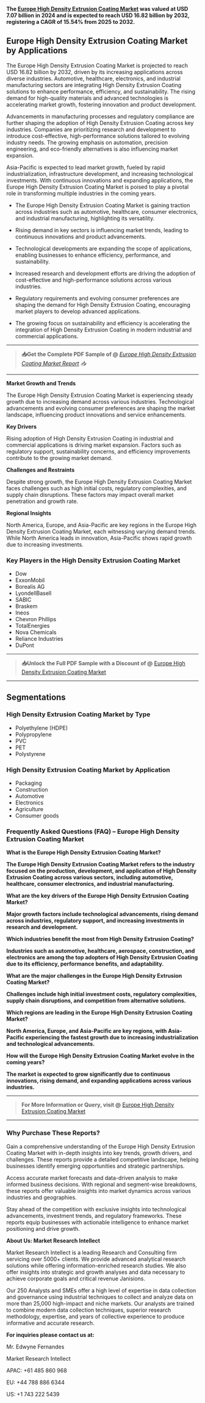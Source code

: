 <p><strong>The <a href="https://www.marketresearchintellect.com/download-sample/?rid=939044&amp;utm_source=Pulse-April-Europe&amp;utm_medium=852">Europe High Density Extrusion Coating Market</a> was valued at USD 7.07 billion in 2024 and is expected to reach USD 16.82 billion by 2032, registering a CAGR of 15.54% from 2025 to 2032.</strong></p><h2>Europe High Density Extrusion Coating Market by Applications&nbsp;</h2><p><p>The Europe High Density Extrusion Coating Market is projected to reach USD 16.82 billion by 2032, driven by its increasing applications across diverse industries. Automotive, healthcare, electronics, and industrial manufacturing sectors are integrating High Density Extrusion Coating solutions to enhance performance, efficiency, and sustainability. The rising demand for high-quality materials and advanced technologies is accelerating market growth, fostering innovation and product development.</p><p>Advancements in manufacturing processes and regulatory compliance are further shaping the adoption of High Density Extrusion Coating across key industries. Companies are prioritizing research and development to introduce cost-effective, high-performance solutions tailored to evolving industry needs. The growing emphasis on automation, precision engineering, and eco-friendly alternatives is also influencing market expansion.</p><p>Asia-Pacific is expected to lead market growth, fueled by rapid industrialization, infrastructure development, and increasing technological investments. With continuous innovations and expanding applications, the Europe High Density Extrusion Coating Market is poised to play a pivotal role in transforming multiple industries in the coming years.</p></p><ul><li><p>The Europe High Density Extrusion Coating Market is gaining traction across industries such as automotive, healthcare, consumer electronics, and industrial manufacturing, highlighting its versatility.</p></li><li><p>Rising demand in key sectors is influencing market trends, leading to continuous innovations and product advancements.</p></li><li><p>Technological developments are expanding the scope of applications, enabling businesses to enhance efficiency, performance, and sustainability.</p></li><li><p>Increased research and development efforts are driving the adoption of cost-effective and high-performance solutions across various industries.</p></li><li><p>Regulatory requirements and evolving consumer preferences are shaping the demand for High Density Extrusion Coating, encouraging market players to develop advanced applications.</p></li><li><p>The growing focus on sustainability and efficiency is accelerating the integration of High Density Extrusion Coating in modern industrial and commercial applications.</p></li></ul><hr /><blockquote><p><strong><span class="font-[700]">📥Get the Complete PDF Sample of @ </span></strong><em><span class="font-[700]"><a href="https://www.marketresearchintellect.com/download-sample/?rid=939044&amp;utm_source=Pulse-April-Europe&amp;utm_medium=852" target="_blank" data-tracking-control-name="article-ssr-frontend-pulse_little-text-block" data-tracking-will-navigate="" data-test-link="">Europe High Density Extrusion Coating Market Report</a>&nbsp;📥</span></em></p></blockquote><hr /><p class="" data-start="77" data-end="360"><strong data-start="77" data-end="105">Market Growth and Trends</strong></p><p class="" data-start="77" data-end="360">The Europe High Density Extrusion Coating Market is experiencing steady growth due to increasing demand across various industries. Technological advancements and evolving consumer preferences are shaping the market landscape, influencing product innovations and service enhancements.</p><p class="" data-start="362" data-end="606"><strong data-start="362" data-end="377">Key Drivers</strong></p><p class="" data-start="362" data-end="606">Rising adoption of High Density Extrusion Coating in industrial and commercial applications is driving market expansion. Factors such as regulatory support, sustainability concerns, and efficiency improvements contribute to the growing market demand.</p><p class="" data-start="608" data-end="849"><strong data-start="608" data-end="637">Challenges and Restraints</strong></p><p class="" data-start="608" data-end="849">Despite strong growth, the Europe High Density Extrusion Coating Market faces challenges such as high initial costs, regulatory complexities, and supply chain disruptions. These factors may impact overall market penetration and growth rate.</p><p class="" data-start="851" data-end="1095"><strong data-start="851" data-end="872">Regional Insights</strong></p><p class="" data-start="851" data-end="1095">North America, Europe, and Asia-Pacific are key regions in the Europe High Density Extrusion Coating Market, each witnessing varying demand trends. While North America leads in innovation, Asia-Pacific shows rapid growth due to increasing investments.</p><p><h3>Key Players in the High Density Extrusion Coating Market </h3><ul><li>Dow</li><li> ExxonMobil</li><li> Borealis AG</li><li> LyondellBasell</li><li> SABIC</li><li> Braskem</li><li> Ineos</li><li> Chevron Phillips</li><li> TotalEnergies</li><li> Nova Chemicals</li><li> Reliance Industries</li><li> DuPont</li></ul></p><hr /><blockquote><p><strong>📥Unlock the Full PDF Sample with a Discount of @</strong> <a href="https://www.marketresearchintellect.com/ask-for-discount/?rid=939044&amp;utm_source=Pulse-April-Europe&amp;utm_medium=852">Europe High Density Extrusion Coating Market</a></p></blockquote><hr /><p><h2>Segmentations</h2><h3>High Density Extrusion Coating Market by Type</h3><ul><li>Polyethylene (HDPE)</li><li> Polypropylene</li><li> PVC</li><li> PET</li><li> Polystyrene</li></ul><h3>High Density Extrusion Coating Market by Application</h3><ul><li>Packaging</li><li> Construction</li><li> Automotive</li><li> Electronics</li><li> Agriculture</li><li> Consumer goods</li></ul></p><h3><strong>Frequently Asked Questions (FAQ) &ndash; Europe High Density Extrusion Coating Market</strong></h3><p><strong>What is the Europe High Density Extrusion Coating Market?</strong></p><p><strong>The Europe High Density Extrusion Coating Market refers to the industry focused on the production, development, and application of High Density Extrusion Coating across various sectors, including automotive, healthcare, consumer electronics, and industrial manufacturing.</strong></p><p><strong>What are the key drivers of the Europe High Density Extrusion Coating Market?</strong></p><p><strong>Major growth factors include technological advancements, rising demand across industries, regulatory support, and increasing investments in research and development.</strong></p><p><strong>Which industries benefit the most from High Density Extrusion Coating?</strong></p><p><strong>Industries such as automotive, healthcare, aerospace, construction, and electronics are among the top adopters of High Density Extrusion Coating due to its efficiency, performance benefits, and adaptability.</strong></p><p><strong>What are the major challenges in the Europe High Density Extrusion Coating Market?</strong></p><p><strong>Challenges include high initial investment costs, regulatory complexities, supply chain disruptions, and competition from alternative solutions.</strong></p><p><strong>Which regions are leading in the Europe High Density Extrusion Coating Market?</strong></p><p><strong>North America, Europe, and Asia-Pacific are key regions, with Asia-Pacific experiencing the fastest growth due to increasing industrialization and technological advancements.</strong></p><p><strong>How will the Europe High Density Extrusion Coating Market evolve in the coming years?</strong></p><p><strong>The market is expected to grow significantly due to continuous innovations, rising demand, and expanding applications across various industries.</strong></p><hr /><blockquote><p><span class="font-[700]"><strong>For More Information or Query, visit&nbsp;@</strong>&nbsp;</span><span class="font-[700]"><a href="https://www.marketresearchintellect.com/product/global-high-density-extrusion-coating-market/?utm_source=Linkedin&utm_medium=852" target="_blank" data-tracking-control-name="article-ssr-frontend-pulse_little-text-block" data-tracking-will-navigate="" data-test-link="">Europe High Density Extrusion Coating Market</a></span></p></blockquote><hr /><h3><strong data-start="0" data-end="31">Why Purchase These Reports?</strong></h3><p class="" data-start="35" data-end="297">Gain a comprehensive understanding of the Europe High Density Extrusion Coating Market with in-depth insights into key trends, growth drivers, and challenges. These reports provide a detailed competitive landscape, helping businesses identify emerging opportunities and strategic partnerships.</p><p class="" data-start="299" data-end="540">Access accurate market forecasts and data-driven analysis to make informed business decisions. With regional and segment-wise breakdowns, these reports offer valuable insights into market dynamics across various industries and geographies.</p><p class="" data-start="542" data-end="784">Stay ahead of the competition with exclusive insights into technological advancements, investment trends, and regulatory frameworks. These reports equip businesses with actionable intelligence to enhance market positioning and drive growth.</p><p><strong><span class="font-[700]">About Us: Market Research Intellect</span></strong></p><p><span class="">Market Research Intellect is a leading Research and Consulting firm servicing over 5000+ clients. We provide advanced analytical research solutions while offering information-enriched research studies.&nbsp;</span>We also offer insights into strategic and growth analyses and data necessary to achieve corporate goals and critical revenue Janisions.</p><p><span class="">Our 250 Analysts and SMEs offer a high level of expertise in data collection and governance using industrial techniques to collect and analyze data on more than 25,000 high-impact and niche markets. Our analysts are trained to combine modern data collection techniques, superior research methodology, expertise, and years of collective experience to produce informative and accurate research.</span></p><p><strong>For inquiries please contact us at:</strong></p><p>Mr. Edwyne Fernandes</p><p>Market Research Intellect</p><p>APAC: +61 485 860 968</p><p>EU: +44 788 886 6344</p><p>US: +1 743 222 5439</p>